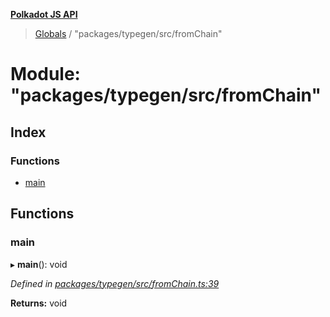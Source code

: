 **[Polkadot JS API](../README.md)**

> [Globals](../globals.md) / "packages/typegen/src/fromChain"

# Module: "packages/typegen/src/fromChain"

## Index

### Functions

* [main](_packages_typegen_src_fromchain_.md#main)

## Functions

### main

▸ **main**(): void

*Defined in [packages/typegen/src/fromChain.ts:39](https://github.com/polkadot-js/api/blob/cc926596e/packages/typegen/src/fromChain.ts#L39)*

**Returns:** void
